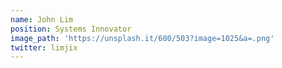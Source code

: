 ```yaml
---
name: John Lim
position: Systems Innovator
image_path: 'https://unsplash.it/600/503?image=1025&a=.png'
twitter: limjix
---
```


